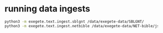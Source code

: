 
# running data ingests

```bash
python3 -m exegete.text.ingest.sblgnt /data/exegete-data/SBLGNT/
python3 -m exegete.text.ingest.netbible /data/exegete-data/NET-bible/json/
```
